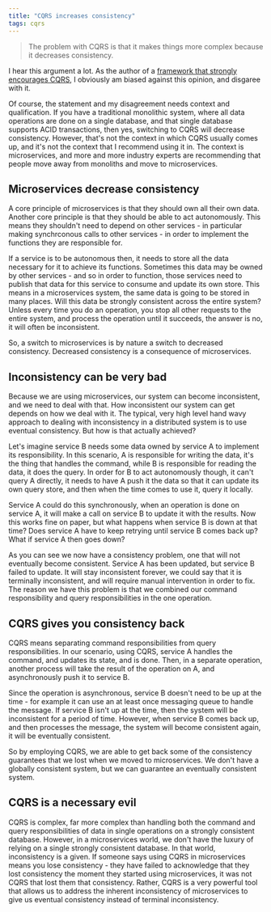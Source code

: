 ```yaml
---
title: "CQRS increases consistency"
tags: cqrs
---
```


> The problem with CQRS is that it makes things more complex because it decreases consistency.

I hear this argument a lot. As the author of a [framework that strongly encourages CQRS](http://www.lagomframework.com), I obviously am biased against this opinion, and disgaree with it.

Of course, the statement and my disagreement needs context and qualification. If you have a traditional monolithic system, where all data operations are done on a single database, and that single database supports ACID transactions, then yes, switching to CQRS will decrease consistency. However, that's not the context in which CQRS usually comes up, and it's not the context that I recommend using it in. The context is microservices, and more and more industry experts are recommending that people move away from monoliths and move to microservices.

## Microservices decrease consistency

A core principle of microservices is that they should own all their own data. Another core principle is that they should be able to act autonomously. This means they shouldn't need to depend on other services - in particular making synchrconous calls to other services - in order to implement the functions they are responsible for.

If a service is to be autonomous then, it needs to store all the data necessary for it to achieve its functions. Sometimes this data may be owned by other services - and so in order to function, those services need to publish that data for this service to consume and update its own store. This means in a microservices system, the same data is going to be stored in many places. Will this data be strongly consistent across the entire system? Unless every time you do an operation, you stop all other requests to the entire system, and process the operation until it succeeds, the answer is no, it will often be inconsistent.

So, a switch to microservices is by nature a switch to decreased consistency. Decreased consistency is a consequence of microservices.

## Inconsistency can be very bad

Because we are using microservices, our system can become inconsistent, and we need to deal with that. How inconsistent our system can get depends on how we deal with it. The typical, very high level hand wavy approach to dealing with inconsistency in a distributed system is to use eventual consistency. But how is that actually achieved?

Let's imagine service B needs some data owned by service A to implement its responsibility. In this scenario, A is responsible for writing the data, it's the thing that handles the command, while B is responsible for reading the data, it does the query. In order for B to act autonomously though, it can't query A directly, it needs to have A push it the data so that it can update its own query store, and then when the time comes to use it, query it locally.

Service A could do this synchronously, when an operation is done on service A, it will make a call on service B to update it with the results. Now this works fine on paper, but what happens when service B is down at that time? Does service A have to keep retrying until service B comes back up? What if service A then goes down?

As you can see we now have a consistency problem, one that will not eventually become consistent. Service A has been updated, but service B failed to update. It will stay inconsistent forever, we could say that it is terminally inconsistent, and will require manual intervention in order to fix. The reason we have this problem is that we combined our command responsibility and query responsibilities in the one operation.

## CQRS gives you consistency back

CQRS means separating command responsibilities from query responsibilities. In our scenario, using CQRS, service A handles the command, and updates its state, and is done. Then, in a separate operation, another process will take the result of the operation on A, and asynchronously push it to service B.

Since the operation is asynchronous, service B doesn't need to be up at the time - for example it can use an at least once messaging queue to handle the message. If service B isn't up at the time, then the system will be inconsistent for a period of time. However, when service B comes back up, and then processes the message, the system will become consistent again, it will be eventually consistent.

So by employing CQRS, we are able to get back some of the consistency guarantees that we lost when we moved to microservices. We don't have a globally consistent system, but we can guarantee an eventually consistent system.

## CQRS is a necessary evil

CQRS is complex, far more complex than handling both the command and query responsibilities of data in single operations on a strongly consistent database. However, in a microservices world, we don't have the luxury of relying on a single strongly consistent database. In that world, inconsistency is a given. If someone says using CQRS in microservices means you lose consistency - they have failed to acknowledge that they lost consistency the moment they started using microservices, it was not CQRS that lost them that consistency. Rather, CQRS is a very powerful tool that allows us to address the inherent inconsistency of microservices to give us eventual consistency instead of terminal inconsistency.

